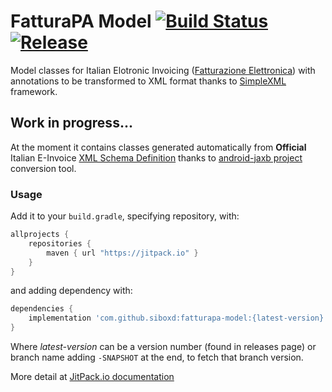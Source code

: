 # FatturaPA Model [![Build Status](https://travis-ci.com/siboXD/fatturapa-model.svg?branch=master)](https://travis-ci.com/siboXD/fatturapa-model) [![Release](https://jitpack.io/v/siboxd/fatturapa-model.svg)](https://jitpack.io/#siboxd/fatturapa-model)
Model classes for Italian Elotronic Invoicing ([Fatturazione Elettronica](https://www.fatturapa.gov.it/export/fatturazione/it/normativa/f-2.htm)) with annotations to be transformed to XML format thanks to [SimpleXML](http://simple.sourceforge.net/) framework.

## Work in progress...

At the moment it contains classes generated automatically from **Official** Italian E-Invoice [XML Schema Definition](https://www.fatturapa.gov.it/export/fatturazione/sdi/fatturapa/v1.2.1/Schema_del_file_xml_FatturaPA_versione_1.2.1.xsd) thanks to [android-jaxb project](https://github.com/siboXD/android-jaxb) conversion tool.


### Usage

Add it to your `build.gradle`, specifying repository, with:
```gradle
allprojects {
    repositories {
        maven { url "https://jitpack.io" }
    }
}
```
and adding dependency with:

```gradle
dependencies {
    implementation 'com.github.siboxd:fatturapa-model:{latest-version}'
}
```
Where *latest-version* can be a version number (found in releases page) or branch name adding `-SNAPSHOT` at the end, to fetch that branch version.

More detail at [JitPack.io documentation](https://jitpack.io/docs/#building-with-jitpack)
